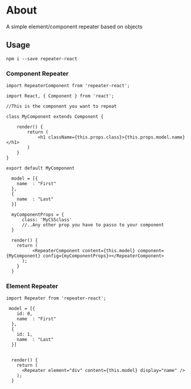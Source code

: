 # About

A simple element/component repeater based on objects

## Usage

```
npm i --save repeater-react
```

### Component Repeater

```
import RepeaterComponent from 'repeater-react';
```

```
import React, { Component } from 'react';

//This is the component you want to repeat

class MyComponent extends Component {

    render() {               
        return (            
            <h1 className={this.props.class}>{this.props.model.name}</h1>
        )
    }
}

export default MyComponent
```


```
  model = [{
    name  : "First"
  },
  {
    name  : "Last"
  }]

  myComponentProps = {
      class: 'MyCSSclass'
      //..Any other prop you have to passo to your component
  }

  render() {
    return (        
          <RepeaterComponent content={this.model} component={MyComponent} config={myComponentProps}></RepeaterComponent>        
      );
    }
  }
```


### Element Repeater

```
import Repeater from 'repeater-react';
```

```
 model = [{
    id: 0,
    name  : "First"
  },
  {
    id: 1,
    name  : "Last"
  }]


  render() {
    return (
      <Repeater element="div" content={this.model} display="name" />
    );
  }
```